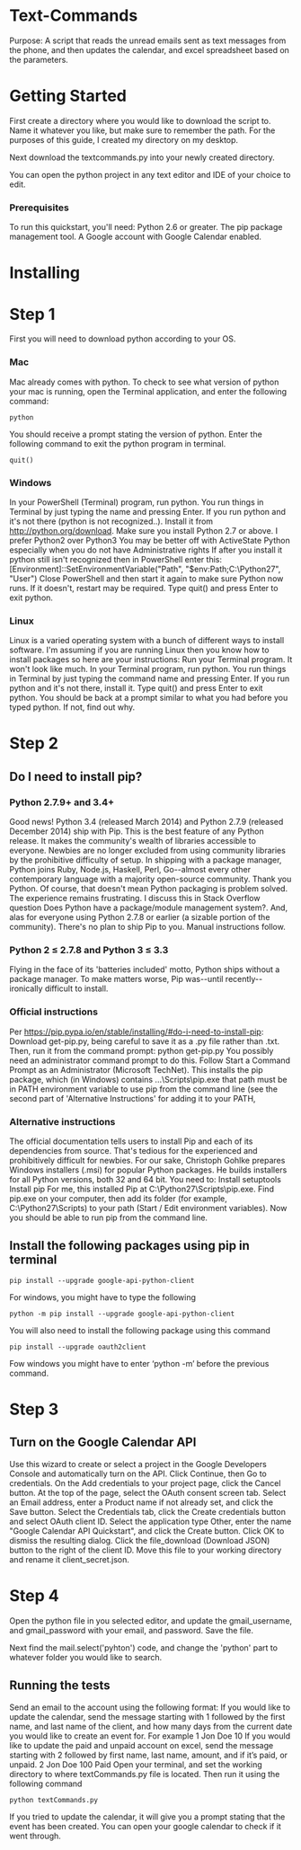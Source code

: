 # Text-Commands

Purpose: A script that reads the unread emails sent as text messages from the phone, and then updates the calendar, and excel spreadsheet based on the parameters. 

# Getting Started

First create a directory where you would like to download the script to. Name it whatever you like, but make sure to remember the path.
For the purposes of this guide, I created my directory on my desktop.

Next download the textcommands.py into your newly created directory.

You can open the python project in any text editor and IDE of your choice to edit.


### Prerequisites

To run this quickstart, you'll need:
Python 2.6 or greater.
The pip package management tool.
A Google account with Google Calendar enabled.

# Installing

# Step 1
First you will need to download python according to your OS.

### Mac
Mac already comes with python. To check to see what version of python your mac is running, open the Terminal application, and enter the following command:
```
python
```
You should receive a prompt stating the version of python.
Enter the following command to exit the python program in terminal.
```
quit()
```
### Windows

In your PowerShell (Terminal) program, run python. You run things in Terminal by just typing the name and pressing Enter.
If you run python and it's not there (python is not recognized..). Install it from http://python.org/download.
Make sure you install Python 2.7 or above. I prefer Python2 over Python3
You may be better off with ActiveState Python especially when you do not have Administrative rights
If after you install it python still isn't recognized then in PowerShell enter this:
[Environment]::SetEnvironmentVariable("Path", "$env:Path;C:\Python27", "User")
Close PowerShell and then start it again to make sure Python now runs. If it doesn't, restart may be required.
Type quit() and press Enter to exit python.

### Linux

Linux is a varied operating system with a bunch of different ways to install software. I'm assuming if you are running Linux then you know how to install packages so here are your instructions:
Run your Terminal program. It won't look like much.
In your Terminal program, run python. You run things in Terminal by just typing the command name and pressing Enter.
If you run python and it's not there, install it. 
Type quit() and press Enter to exit python.
You should be back at a prompt similar to what you had before you typed python. If not, find out why.

# Step 2
## Do I need to install pip?
### Python 2.7.9+ and 3.4+
Good news! Python 3.4 (released March 2014) and Python 2.7.9 (released December 2014) ship with Pip. This is the best feature of any Python release. It makes the community's wealth of libraries accessible to everyone. Newbies are no longer excluded from using community libraries by the prohibitive difficulty of setup. In shipping with a package manager, Python joins Ruby, Node.js, Haskell, Perl, Go--almost every other contemporary language with a majority open-source community. Thank you Python.
Of course, that doesn't mean Python packaging is problem solved. The experience remains frustrating. I discuss this in Stack Overflow question Does Python have a package/module management system?.
And, alas for everyone using Python 2.7.8 or earlier (a sizable portion of the community). There's no plan to ship Pip to you. Manual instructions follow.
### Python 2 ≤ 2.7.8 and Python 3 ≤ 3.3
Flying in the face of its 'batteries included' motto, Python ships without a package manager. To make matters worse, Pip was--until recently--ironically difficult to install.
### Official instructions
Per https://pip.pypa.io/en/stable/installing/#do-i-need-to-install-pip:
Download get-pip.py, being careful to save it as a .py file rather than .txt. Then, run it from the command prompt:
python get-pip.py
You possibly need an administrator command prompt to do this. Follow Start a Command Prompt as an Administrator (Microsoft TechNet).
This installs the pip package, which (in Windows) contains ...\Scripts\pip.exe that path must be in PATH environment variable to use pip from the command line (see the second part of 'Alternative Instructions' for adding it to your PATH,
### Alternative instructions
The official documentation tells users to install Pip and each of its dependencies from source. That's tedious for the experienced and prohibitively difficult for newbies.
For our sake, Christoph Gohlke prepares Windows installers (.msi) for popular Python packages. He builds installers for all Python versions, both 32 and 64 bit. You need to:
Install setuptools
Install pip
For me, this installed Pip at C:\Python27\Scripts\pip.exe. Find pip.exe on your computer, then add its folder (for example, C:\Python27\Scripts) to your path (Start / Edit environment variables). Now you should be able to run pip from the command line. 

## Install the following packages using pip in terminal
```
pip install --upgrade google-api-python-client
```

For windows, you might have to type the following

```
python -m pip install --upgrade google-api-python-client
```

You will also need to install the following package using this command
```
pip install --upgrade oauth2client
```

Fow windows you might have to enter ‘python -m’ before the previous command. 

# Step 3
## Turn on the Google Calendar API
Use this wizard to create or select a project in the Google Developers Console and automatically turn on the API. Click Continue, then Go to credentials.
On the Add credentials to your project page, click the Cancel button.
At the top of the page, select the OAuth consent screen tab. Select an Email address, enter a Product name if not already set, and click the Save button.
Select the Credentials tab, click the Create credentials button and select OAuth client ID.
Select the application type Other, enter the name "Google Calendar API Quickstart", and click the Create button.
Click OK to dismiss the resulting dialog.
Click the file_download (Download JSON) button to the right of the client ID.
Move this file to your working directory and rename it client_secret.json.

# Step 4

Open the python file in you selected editor, and update the gmail_username, and gmail_password with your email, and password. Save the file.

Next find the mail.select('pyhton') code, and change the 'python' part to whatever folder you would like to search. 

## Running the tests

 Send an email to the account using the following format:
If you would like to update the calendar, send the message starting with 1 followed by the first name, and last name of the client, and how many days from the current date you would like to create an event for. For example            1 Jon Doe 10
If you would like to update the paid and unpaid account on excel, send the message starting with 2 followed by first name, last name, amount, and if it’s paid, or unpaid.                                 2 Jon Doe 100 Paid
Open your terminal, and set the working directory to where textCommands.py file is located. Then run it using the following command
```
python textCommands.py
```
If you tried to update the calendar, it will give you a prompt stating that the event has been created. You can open your google calendar to check if it went through.
